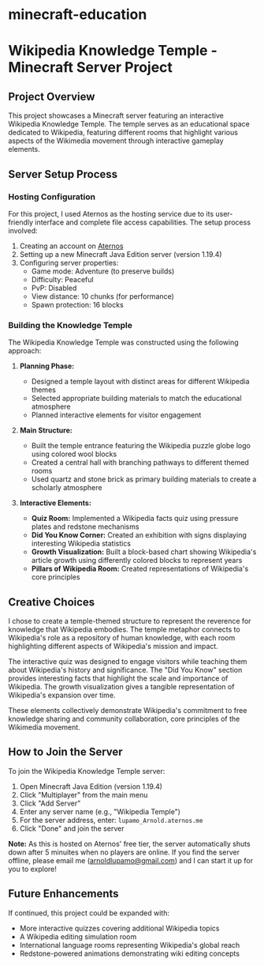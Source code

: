 # minecraft-education
# Wikipedia Knowledge Temple - Minecraft Server Project

## Project Overview
This project showcases a Minecraft server featuring an interactive Wikipedia Knowledge Temple. The temple serves as an educational space dedicated to Wikipedia, featuring different rooms that highlight various aspects of the Wikimedia movement through interactive gameplay elements.

## Server Setup Process

### Hosting Configuration
For this project, I used Aternos as the hosting service due to its user-friendly interface and complete file access capabilities. The setup process involved:

1. Creating an account on [Aternos](https://aternos.org)
2. Setting up a new Minecraft Java Edition server (version 1.19.4)
3. Configuring server properties:
   * Game mode: Adventure (to preserve builds)
   * Difficulty: Peaceful
   * PvP: Disabled
   * View distance: 10 chunks (for performance)
   * Spawn protection: 16 blocks

### Building the Knowledge Temple

The Wikipedia Knowledge Temple was constructed using the following approach:

1. **Planning Phase:**
   * Designed a temple layout with distinct areas for different Wikipedia themes
   * Selected appropriate building materials to match the educational atmosphere
   * Planned interactive elements for visitor engagement

2. **Main Structure:**
   * Built the temple entrance featuring the Wikipedia puzzle globe logo using colored wool blocks
   * Created a central hall with branching pathways to different themed rooms
   * Used quartz and stone brick as primary building materials to create a scholarly atmosphere

3. **Interactive Elements:**
   * **Quiz Room:** Implemented a Wikipedia facts quiz using pressure plates and redstone mechanisms
   * **Did You Know Corner:** Created an exhibition with signs displaying interesting Wikipedia statistics
   * **Growth Visualization:** Built a block-based chart showing Wikipedia's article growth using differently colored blocks to represent years
   * **Pillars of Wikipedia Room:** Created representations of Wikipedia's core principles

## Creative Choices

I chose to create a temple-themed structure to represent the reverence for knowledge that Wikipedia embodies. The temple metaphor connects to Wikipedia's role as a repository of human knowledge, with each room highlighting different aspects of Wikipedia's mission and impact.

The interactive quiz was designed to engage visitors while teaching them about Wikipedia's history and significance. The "Did You Know" section provides interesting facts that highlight the scale and importance of Wikipedia. The growth visualization gives a tangible representation of Wikipedia's expansion over time.

These elements collectively demonstrate Wikipedia's commitment to free knowledge sharing and community collaboration, core principles of the Wikimedia movement.

## How to Join the Server

To join the Wikipedia Knowledge Temple server:

1. Open Minecraft Java Edition (version 1.19.4)
2. Click "Multiplayer" from the main menu
3. Click "Add Server"
4. Enter any server name (e.g., "Wikipedia Temple")
5. For the server address, enter: `lupamo_Arnold.aternos.me`
6. Click "Done" and join the server

**Note:** As this is hosted on Aternos' free tier, the server automatically shuts down after 5 minuites when no players are online. If you find the server offline, please email me (arnoldlupamo@gmail.com) and I can start it up for you to explore!

## Future Enhancements

If continued, this project could be expanded with:
* More interactive quizzes covering additional Wikipedia topics
* A Wikipedia editing simulation room
* International language rooms representing Wikipedia's global reach
* Redstone-powered animations demonstrating wiki editing concepts
